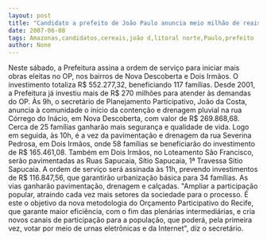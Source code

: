 ```yaml
---
layout: post
title: "Candidato a prefeito de João Paulo anuncia meio milhão de reais para Zona Norte neste sábado"
date: 2007-06-08
tags: Amazonas,candidatos,cereais,joão d,litoral norte,Paulo,prefeito
author: None
---
```

Neste s&aacute;bado, a Prefeitura assina a ordem de servi&ccedil;o para iniciar mais obras eleitas no OP, nos bairros de Nova Descoberta e Dois Irm&atilde;os. 
O investimento totaliza R$ 552.277,32, beneficiando 117 fam&iacute;lias. 
Desde 2001, a Prefeitura j&aacute; investiu mais de R$ 270 milh&otilde;es para atender &agrave;s demandas do OP. 
&Agrave;s 9h, o secret&aacute;rio de Planejamento Participativo, Jo&atilde;o da Costa, anuncia &agrave; comunidade o in&iacute;cio da conten&ccedil;&atilde;o e drenagem pluvial na rua C&oacute;rrego do In&aacute;cio, em Nova Descoberta, com valor de R$ 269.868,68. Cerca de 25 fam&iacute;lias ganhar&atilde;o mais seguran&ccedil;a e qualidade de vida. 
Logo em seguida, &agrave;s 10h, &eacute; a vez da pavimenta&ccedil;&atilde;o e drenagem da rua Severina Pedrosa, em Dois Irm&atilde;os, onde 58 fam&iacute;lias se beneficiar&atilde;o do investimento de R$ 165.461,08. 
Tamb&eacute;m em Dois Irm&atilde;os, no Loteamento S&atilde;o Francisco, ser&atilde;o pavimentadas as Ruas Sapucaia, S&iacute;tio Sapucaia, 1&ordf; Travessa S&iacute;tio Sapucaia. A ordem de servi&ccedil;o ser&aacute; assinada &agrave;s 11h, prevendo investimentos de R$ 116.847,56, que garantir&atilde;o urbaniza&ccedil;&atilde;o b&aacute;sica para 34 fam&iacute;lias. As vias ganhar&atilde;o pavimenta&ccedil;&atilde;o, drenagem e cal&ccedil;adas. 
&quot;Ampliar a participa&ccedil;&atilde;o popular, atraindo cada vez mais setores da sociedade para o processo. &Eacute; este o objetivo da nova metodologia do Or&ccedil;amento Participativo do Recife, que garante maior efici&ecirc;ncia, com o fim das plen&aacute;rias intermedi&aacute;rias, e cria novos canais de participa&ccedil;&atilde;o para a popula&ccedil;&atilde;o, que poder&aacute;, pela primeira vez, votar por meio de urnas eletr&ocirc;nicas e da Internet&quot;, diz o secret&aacute;rio.  